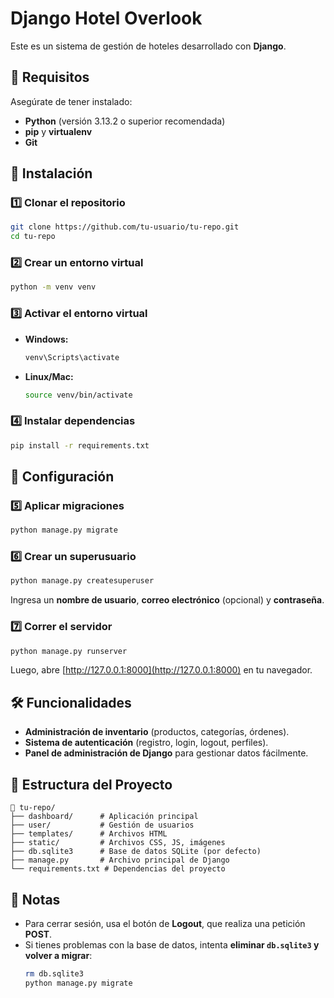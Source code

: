 # Django Hotel Overlook

Este es un sistema de gestión de hoteles desarrollado con **Django**.

## 📌 Requisitos

Asegúrate de tener instalado:
- **Python** (versión 3.13.2 o superior recomendada)
- **pip** y **virtualenv**
- **Git**

## 🚀 Instalación

### 1️⃣ Clonar el repositorio
```bash
git clone https://github.com/tu-usuario/tu-repo.git
cd tu-repo
```

### 2️⃣ Crear un entorno virtual
```bash
python -m venv venv
```

### 3️⃣ Activar el entorno virtual
- **Windows:**
  ```bash
  venv\Scripts\activate
  ```
- **Linux/Mac:**
  ```bash
  source venv/bin/activate
  ```

### 4️⃣ Instalar dependencias
```bash
pip install -r requirements.txt
```

## 🔧 Configuración

### 5️⃣ Aplicar migraciones
```bash
python manage.py migrate
```

### 6️⃣ Crear un superusuario
```bash
python manage.py createsuperuser
```
Ingresa un **nombre de usuario**, **correo electrónico** (opcional) y **contraseña**.

### 7️⃣ Correr el servidor
```bash
python manage.py runserver
```
Luego, abre [http://127.0.0.1:8000](http://127.0.0.1:8000) en tu navegador.

## 🛠 Funcionalidades

- **Administración de inventario** (productos, categorías, órdenes).
- **Sistema de autenticación** (registro, login, logout, perfiles).
- **Panel de administración de Django** para gestionar datos fácilmente.

## 📂 Estructura del Proyecto
```
📂 tu-repo/
├── dashboard/      # Aplicación principal
├── user/           # Gestión de usuarios
├── templates/      # Archivos HTML
├── static/         # Archivos CSS, JS, imágenes
├── db.sqlite3      # Base de datos SQLite (por defecto)
├── manage.py       # Archivo principal de Django
└── requirements.txt # Dependencias del proyecto
```

## 📝 Notas
- Para cerrar sesión, usa el botón de **Logout**, que realiza una petición **POST**.
- Si tienes problemas con la base de datos, intenta **eliminar `db.sqlite3` y volver a migrar**:
  ```bash
  rm db.sqlite3
  python manage.py migrate
  ```


